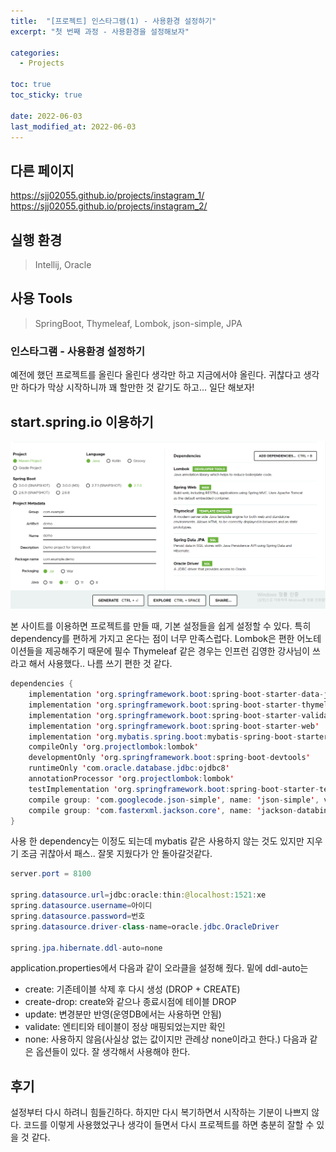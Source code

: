 ```yaml
---
title:  "[프로젝트] 인스타그램(1) - 사용환경 설정하기"
excerpt: "첫 번째 과정 - 사용환경을 설정해보자"

categories:
  - Projects

toc: true
toc_sticky: true
 
date: 2022-06-03
last_modified_at: 2022-06-03
---
```

## 다른 페이지
  https://sjj02055.github.io/projects/instagram_1/
  https://sjj02055.github.io/projects/instagram_2/

## 실행 환경
  > Intellij, Oracle

## 사용 Tools
  > SpringBoot, Thymeleaf, Lombok, json-simple, JPA

### 인스타그램 - 사용환경 설정하기

예전에 했던 프로젝트를 올린다 올린다 생각만 하고 지금에서야 올린다. 귀찮다고 생각만 하다가 막상 시작하니까 꽤 할만한 것 같기도 하고... 일단 해보자!

## start.spring.io 이용하기

![image](../../../../assets/images/start.spring.io.png)

본 사이트를 이용하면 프로젝트를 만들 때, 기본 설정들을 쉽게 설정할 수 있다. 특히 dependency를 편하게 가지고 온다는 점이 너무 만족스럽다.
Lombok은 편한 어노테이션들을 제공해주기 때문에 필수
Thymeleaf 같은 경우는 인프런 김영한 강사님이 쓰라고 해서 사용했다.. 나름 쓰기 편한 것 같다.

```java
dependencies {
	implementation 'org.springframework.boot:spring-boot-starter-data-jpa'
	implementation 'org.springframework.boot:spring-boot-starter-thymeleaf'
	implementation 'org.springframework.boot:spring-boot-starter-validation'
	implementation 'org.springframework.boot:spring-boot-starter-web'
	implementation 'org.mybatis.spring.boot:mybatis-spring-boot-starter:2.1.4'
	compileOnly 'org.projectlombok:lombok'
	developmentOnly 'org.springframework.boot:spring-boot-devtools'
	runtimeOnly 'com.oracle.database.jdbc:ojdbc8'
	annotationProcessor 'org.projectlombok:lombok'
	testImplementation 'org.springframework.boot:spring-boot-starter-test'
	compile group: 'com.googlecode.json-simple', name: 'json-simple', version: '1.1.1'
	compile group: 'com.fasterxml.jackson.core', name: 'jackson-databind'
}
```
사용 한 dependency는 이정도 되는데 mybatis 같은 사용하지 않는 것도 있지만 지우기 조금 귀찮아서 패스.. 잘못 지웠다가 안 돌아갈것같다.

```java
server.port = 8100

spring.datasource.url=jdbc:oracle:thin:@localhost:1521:xe
spring.datasource.username=아이디
spring.datasource.password=번호
spring.datasource.driver-class-name=oracle.jdbc.OracleDriver

spring.jpa.hibernate.ddl-auto=none
```
application.properties에서 다음과 같이 오라클을 설정해 줬다.
밑에 ddl-auto는
 - create: 기존테이블 삭제 후 다시 생성 (DROP + CREATE)
 - create-drop: create와 같으나 종료시점에 테이블 DROP
 - update: 변경분만 반영(운영DB에서는 사용하면 안됨)
 - validate: 엔티티와 테이블이 정상 매핑되었는지만 확인
 - none: 사용하지 않음(사실상 없는 값이지만 관례상 none이라고 한다.)
다음과 같은 옵션들이 있다. 잘 생각해서 사용해야 한다.

## 후기
설정부터 다시 하려니 힘들긴하다. 하지만 다시 복기하면서 시작하는 기분이 나쁘지 않다. 코드를 이렇게 사용했었구나 생각이 들면서 다시 프로젝트를 하면 충분히 잘할 수 있을 것 같다.